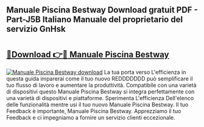 ## Manuale Piscina Bestway Download gratuit PDF - Part-J5B Italiano Manuale del proprietario del servizio GnHsk

# <h2><a href="http://dfcjh0.blite.top/?on=Manuale+Piscina+Bestway">🔗Download 👉🔴 Manuale Piscina Bestway</a></h2>

[![Manuale Piscina Bestway download](https://i.imgur.com/lujVjoI.png)](http://dfcjh0.blite.top/?on=Manuale+Piscina+Bestway)
La tua porta verso L'efficienza in questa guida imparerai come il tuo nuovo REDDDDDDD può semplificare il tuo flusso di lavoro e aumentare la produttività. Compatibile con una varietà di dispositivi questo Manuale Piscina Bestway si integra perfettamente con una varietà di dispositivi e piattaforme. Sperimenta L'efficienza Dell'elenco delle funzionalità mentre usi il tuo nuovo Manuale Piscina Bestway. Il tuo Feedback è importante, Manuale Piscina Bestway. Apprezziamo il tuo Feedback e ci impegniamo a fornire un servizio clienti eccezionale.
